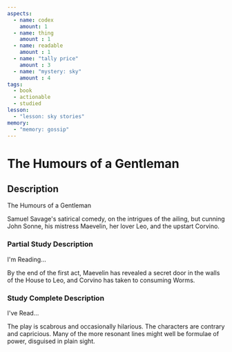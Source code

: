 ```yaml
---
aspects: 
  - name: codex
    amount: 1
  - name: thing
    amount : 1
  - name: readable
    amount : 1
  - name: "tally price"
    amount : 3
  - name: "mystery: sky"
    amount : 4
tags:
  - book
  - actionable
  - studied
lesson:
  - "lesson: sky stories"
memory:
  - "memory: gossip"
---
```


# The Humours of a Gentleman

## Description
The Humours of a Gentleman

Samuel Savage's satirical comedy, on the intrigues of the ailing, but cunning John Sonne, his mistress Maevelin, her lover Leo, and the upstart Corvino.
### Partial Study Description
I'm Reading...

By the end of the first act, Maevelin has revealed a secret door in the walls of the House to Leo, and Corvino has taken to consuming Worms.
### Study Complete Description
I've Read...

The play is scabrous and occasionally hilarious. The characters are contrary and capricious. Many of the more resonant lines might well be formulae of power, disguised in plain sight.
